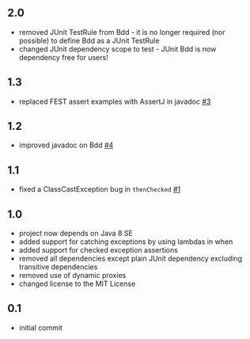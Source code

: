 ## 2.0

  - removed JUnit TestRule from Bdd - it is no longer required (nor possible) to define Bdd as a JUnit TestRule
  - changed JUnit dependency scope to test - JUnit Bdd is now dependency free for users!

## 1.3

  - replaced FEST assert examples with AssertJ in javadoc [#3](https://github.com/lpandzic/junit-bdd/issues/3)

## 1.2

  - improved javadoc on Bdd [#4](https://github.com/lpandzic/junit-bdd/issues/4)

## 1.1

  - fixed a ClassCastException bug in `thenChecked` [#1](https://github.com/lpandzic/junit-bdd/issues/1)

## 1.0

  - project now depends on Java 8 SE
  - added support for catching exceptions by using lambdas in when
  - added support for checked exception assertions
  - removed all dependencies except plain JUnit dependency excluding transitive dependencies
  - removed use of dynamic proxies
  - changed license to the MIT License

## 0.1

  - initial commit